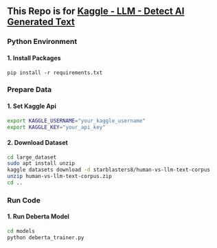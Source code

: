 ## This Repo is for [Kaggle - LLM - Detect AI Generated Text](https://www.kaggle.com/competitions/llm-detect-ai-generated-text)



### Python Environment

#### 1. Install Packages

```b
pip install -r requirements.txt
```



### Prepare Data

#### 1. Set Kaggle Api

```bash
export KAGGLE_USERNAME="your_kaggle_username"
export KAGGLE_KEY="your_api_key"
```

#### 2. Download Dataset

```bash
cd large_dataset
sudo apt install unzip
kaggle datasets download -d starblasters8/human-vs-llm-text-corpus
unzip human-vs-llm-text-corpus.zip
cd ..
```



### Run Code

#### 1.  Run Deberta Model

```bash
cd models
python deberta_trainer.py
```
